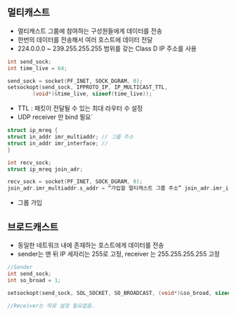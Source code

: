 
## 멀티캐스트

- 멀티캐스트 그룹에 참여하는 구성원들에게 데이터를 전송
- 한번의 데이터를 전송해서 여러 호스트에 데이터 전달
- 224.0.0.0 ~ 239.255.255.255 범위를 갖는 Class D IP 주소를 사용

```c
int send_sock; 
int time_live = 64;

send_sock = socket(PF_INET, SOCK_DGRAM, 0); 
setsockopt(send_sock, IPPROTO_IP, IP_MULTICAST_TTL, 
		(void*)&time_live, sizeof(time_live));
```

- TTL : 패킷이 전달될 수 있는 최대 라우터 수 설정
- UDP receiver 만 bind 필요`

```c
struct ip_mreq { 
struct in_addr imr_multiaddr; // 그룹 주소 
struct in_addr imr_interface; // 
}

int recv_sock; 
struct ip_mreq join_adr;

recv_sock = socket(PF_INET, SOCK_DGRAM, 0);
join_adr.imr_multiaddr.s_addr = “가입할 멀티캐스트 그룹 주소” join_adr.imr_interface.s_addr = “멀티캐스트 그룹에 가입할 자신의 IP 주소”
```

- 그룹 가입

## 브로드캐스트

- 동일한 네트워크 내에 존재하는 호스트에게 데이터를 전송
- sender는 맨 뒤 IP 세자리는 255로 고정, receiver 는 255.255.255.255 고정

```c
//Sender
int send_sock; 
int so_broad = 1;

setsockopt(send_sock, SOL_SOCKET, SO_BROADCAST, (void*)&so_broad, sizeof(so_broad));

//Receiver는 따로 설정 필요없음.
```